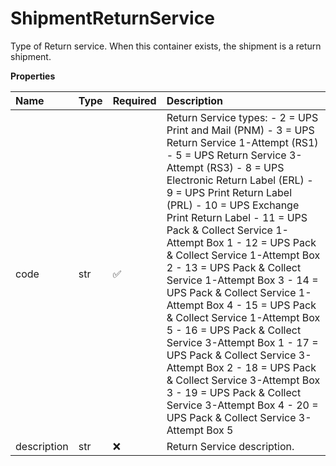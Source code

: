 # ShipmentReturnService

Type of Return service. When this container exists, the shipment is a return shipment.

**Properties**

| Name        | Type | Required | Description                                                                                                                                                                                                                                                                                                                                                                                                                                                                                                                                                                                                                                                                                                                                                                  |
| :---------- | :--- | :------- | :--------------------------------------------------------------------------------------------------------------------------------------------------------------------------------------------------------------------------------------------------------------------------------------------------------------------------------------------------------------------------------------------------------------------------------------------------------------------------------------------------------------------------------------------------------------------------------------------------------------------------------------------------------------------------------------------------------------------------------------------------------------------------- |
| code        | str  | ✅       | Return Service types: - 2 = UPS Print and Mail (PNM) - 3 = UPS Return Service 1-Attempt (RS1) - 5 = UPS Return Service 3-Attempt (RS3) - 8 = UPS Electronic Return Label (ERL) - 9 = UPS Print Return Label (PRL) - 10 = UPS Exchange Print Return Label - 11 = UPS Pack & Collect Service 1-Attempt Box 1 - 12 = UPS Pack & Collect Service 1-Attempt Box 2 - 13 = UPS Pack & Collect Service 1-Attempt Box 3 - 14 = UPS Pack & Collect Service 1-Attempt Box 4 - 15 = UPS Pack & Collect Service 1-Attempt Box 5 - 16 = UPS Pack & Collect Service 3-Attempt Box 1 - 17 = UPS Pack & Collect Service 3-Attempt Box 2 - 18 = UPS Pack & Collect Service 3-Attempt Box 3 - 19 = UPS Pack & Collect Service 3-Attempt Box 4 - 20 = UPS Pack & Collect Service 3-Attempt Box 5 |
| description | str  | ❌       | Return Service description.                                                                                                                                                                                                                                                                                                                                                                                                                                                                                                                                                                                                                                                                                                                                                  |

<!-- This file was generated by liblab | https://liblab.com/ -->
